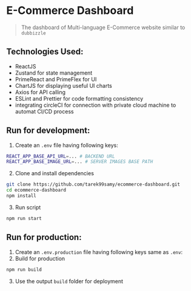 # E-Commerce Dashboard

> The dashboard of Multi-language E-Commerce website similar to `dubbizzle`

## Technologies Used:

- ReactJS
- Zustand for state management
- PrimeReact and PrimeFlex for UI
- ChartJS for displaying useful UI charts
- Axios for API calling
- ESLint and Prettier for code formatting consistency
- integrating circleCI for connection with private cloud machine to automat CI/CD process

## Run for development:
1. Create an `.env` file having following keys:
```sh
REACT_APP_BASE_API_URL=... # BACKEND URL
REACT_APP_BASE_IMAGE_URL=... # SERVER IMAGES BASE PATH
```
2. Clone and install dependencies
```sh
git clone https://github.com/tarek99samy/ecommerce-dashboard.git
cd ecommerce-dashboard
npm install
```
3. Run script
```sh
npm run start
```

## Run for production:
1. Create an `.env.production` file having following keys same as `.env`:
2. Build for production
```sh
npm run build
```
3. Use the output `build` folder for deployment
